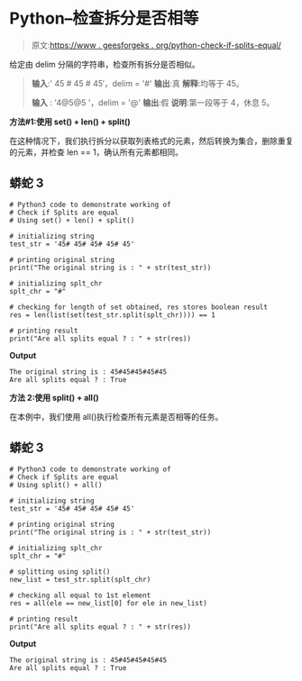 # Python–检查拆分是否相等

> 原文:[https://www . geesforgeks . org/python-check-if-splits-equal/](https://www.geeksforgeeks.org/python-check-if-splits-are-equal/)

给定由 delim 分隔的字符串，检查所有拆分是否相似。

> **输入**:' 45 # 45 # 45′，delim = '#'
> **输出**:真
> **解释**:均等于 45。
> 
> **输入** : '4@5@5 '，delim = '@'
> **输出**:假
> **说明**:第一段等于 4，休息 5。

**方法#1:使用 set() + len() + split()**

在这种情况下，我们执行拆分以获取列表格式的元素，然后转换为集合，删除重复的元素，并检查 len == 1，确认所有元素都相同。

## 蟒蛇 3

```
# Python3 code to demonstrate working of 
# Check if Splits are equal
# Using set() + len() + split()

# initializing string
test_str = '45# 45# 45# 45# 45'

# printing original string
print("The original string is : " + str(test_str))

# initializing splt_chr 
splt_chr = "#"

# checking for length of set obtained, res stores boolean result
res = len(list(set(test_str.split(splt_chr)))) == 1

# printing result 
print("Are all splits equal ? : " + str(res)) 
```

**Output**

```
The original string is : 45#45#45#45#45
Are all splits equal ? : True

```

**方法 2:使用 split() + all()**

在本例中，我们使用 all()执行检查所有元素是否相等的任务。

## 蟒蛇 3

```
# Python3 code to demonstrate working of 
# Check if Splits are equal
# Using split() + all()

# initializing string
test_str = '45# 45# 45# 45# 45'

# printing original string
print("The original string is : " + str(test_str))

# initializing splt_chr 
splt_chr = "#"

# splitting using split()
new_list = test_str.split(splt_chr)

# checking all equal to 1st element
res = all(ele == new_list[0] for ele in new_list)

# printing result 
print("Are all splits equal ? : " + str(res)) 
```

**Output**

```
The original string is : 45#45#45#45#45
Are all splits equal ? : True

```